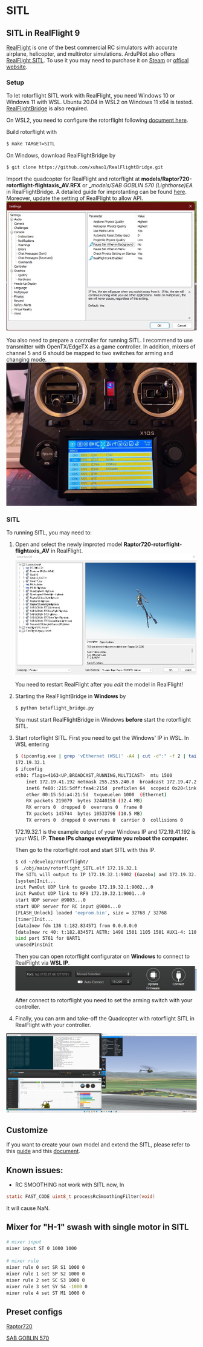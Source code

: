 # SITL
## SITL in RealFlight 9

[RealFlight](https://www.realflight.com/) is one of the best commercial RC simulators with accurate airplane, helicopter, and multirotor simulations.
ArduPilot also offers [RealFlight SITL](https://ardupilot.org/dev/docs/sitl-with-realflight.html).
To use it you may need to purchase it on [Steam](https://store.steampowered.com/app/1070820/RealFlight_95S/) or [offical website](https://www.realflight.com/).

### Setup
To let rotorflight SITL work with RealFlight, you need Windows 10 or Windows 11 with WSL. 
Ubuntu 20.04 in WSL2 on Windows 11 x64 is tested.
[RealFlightBridge](https://github.com/xuhao1/RealFlightBridge) is also required.

On WSL2, you need to configure the rotorflight following [document here](https://github.com/rotorflight/rotorflight/blob/master/docs/development/Building%20in%20Windows.md).

Build rotorflight with

```bash
$ make TARGET=SITL
```

On Windows, download RealFlightBridge by 

```bash
$ git clone https://github.com/xuhao1/RealFlightBridge.git
```

Import the quadcopter for RealFlight and rotorflight at __models/Raptor720-rotorflight-flightaxis_AV.RFX__ or __models/SAB GOBLIN 570 (Lighthorse)_EA__ in RealFlightBridge. A detailed guide for improtanting can be found [here](https://ardupilot.org/dev/docs/sitl-with-realflight.html).
Moreover, update the setting of RealFlight to allow API.
![](./imgs/rf_settings.jpg)

You also need to prepare a controller for running SITL. 
I recommend to use transmitter with OpenTX/EdgeTX as a game controller. In addition, mixers of channel 5 and 6 should be mapped to two switches for arming and changing mode.
![](./imgs/transmitter.jpg)

### SITL
To running SITL, you may need to:
1. Open and select the newly improted model __Raptor720-rotorflight-flightaxis_AV__ in RealFlight.
    ![](./imgs/select.jpg)

    You need to restart RealFlight after you *edit* the model in RealFlight!

2. Starting the RealFlightBridge in **Windows** by

    ```bash
    $ python betaflight_bridge.py
    ```

    You must start RealFlightBridge in Windows **before**  start the rotorflight SITL.

3. Start rotorflight SITL.
    First you need to get the Windows' IP in WSL.
    In WSL entering
    ```bash
    $ (ipconfig.exe | grep 'vEthernet (WSL)' -A4 | cut -d":" -f 2 | tail -n1 | sed -e 's/\s*//g') 
    172.19.32.1
    $ ifconfig
    eth0: flags=4163<UP,BROADCAST,RUNNING,MULTICAST>  mtu 1500
        inet 172.19.41.192 netmask 255.255.240.0  broadcast 172.19.47.255
        inet6 fe80::215:5dff:fea4:215d  prefixlen 64  scopeid 0x20<link>
        ether 00:15:5d:a4:21:5d  txqueuelen 1000  (Ethernet)
        RX packets 219079  bytes 32440158 (32.4 MB)
        RX errors 0  dropped 0  overruns 0  frame 0
        TX packets 145744  bytes 10533796 (10.5 MB)
        TX errors 0  dropped 0 overruns 0  carrier 0  collisions 0
    ```
    172.19.32.1 is the example output of your Windows IP and 172.19.41.192 is your WSL IP. **These IPs change everytime you reboot the computer.**

    Then go to the rotorflight root and start SITL with this IP.
    ```bash
    $ cd ~/develop/rotorflight/
    $ ./obj/main/rotorflight_SITL.elf 172.19.32.1
    The SITL will output to IP 172.19.32.1:9002 (Gazebo) and 172.19.32.1:9001 (RealFlightBridge)
    [system]Init...
    init PwmOut UDP link to gazebo 172.19.32.1:9002...0
    init PwmOut UDP link to RF9 172.19.32.1:9001...0
    start UDP server @9003...0
    start UDP server for RC input @9004...0
    [FLASH_Unlock] loaded 'eeprom.bin', size = 32768 / 32768
    [timer]Init...
    [data]new fdm 136 t:182.834571 from 0.0.0.0:0
    [data]new rc 40: t:182.834571 AETR: 1498 1501 1105 1501 AUX1-4: 1100 1899 1899 1100
    bind port 5761 for UART1
    unusedPinsInit
    ```
    Then you can open rotorflight configurator on **Windows** to connect to RealFlight via **WSL IP**.
    ![](./imgs/rotorflight.jpg)

    After connect to rotorflight you need to set the arming switch with your controller.


4. Finally, you can arm and take-off the Quadcopter with rotorflight SITL in RealFlight with your controller.

![](./imgs/SITL_RF.jpg)

## Customize
If you want to create your own model and extend the SITL, please refer to this [guide](http://www.knifeedge.com/KEmax/) and this [document](https://github.com/xuhao1/RealFlightBridge/blob/main/docs/realflight_protocol.md).

## Known issues:
- RC SMOOTHING not work with SITL now, In 
```c
static FAST_CODE uint8_t processRcSmoothingFilter(void)
```
It will cause NaN.

## Mixer for "H-1" swash with single motor in SITL
```bash
# mixer input
mixer input ST 0 1000 1000

# mixer rule
mixer rule 0 set SR S1 1000 0 
mixer rule 1 set SP S2 1000 0 
mixer rule 2 set SC S3 1000 0 
mixer rule 3 set SY S4 -1000 0 
mixer rule 4 set ST M1 1000 0 
```
## Preset configs
[Raptor720](./RF_diff_90.txt)

[SAB GOBLIN 570](./RF_diff_570.txt)